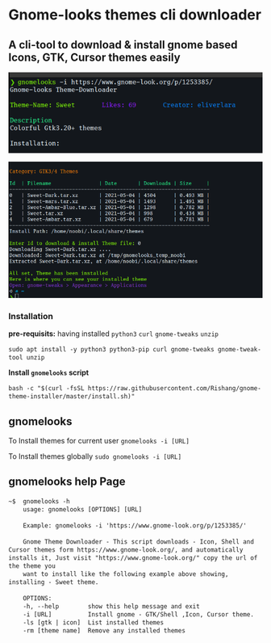 # Gnome-looks themes cli downloader

## A cli-tool to download & install gnome based Icons, GTK, Cursor themes easily

![image 1](https://raw.githubusercontent.com/Rishang/gnome-theme-installer/master/.github/images/1.png)

![image 2](https://raw.githubusercontent.com/Rishang/gnome-theme-installer/master/.github/images/2.png)

### Installation

**pre-requisits:** having installed `python3` `curl` `gnome-tweaks` `unzip`

    sudo apt install -y python3 python3-pip curl gnome-tweaks gnome-tweak-tool unzip

**Install `gnomelooks` script**

    bash -c "$(curl -fsSL https://raw.githubusercontent.com/Rishang/gnome-theme-installer/master/install.sh)"

## gnomelooks

To Install themes for current user `gnomelooks -i [URL]`

To Install themes globally `sudo gnomelooks -i [URL]`

## gnomelooks help Page

    ~$  gnomelooks -h
        usage: gnomelooks [OPTIONS] [URL]

        Example: gnomelooks -i 'https://www.gnome-look.org/p/1253385/'

        Gnome Theme Downloader - This script downloads - Icon, Shell and Cursor themes form https://www.gnome-look.org/, and automatically installs it, Just visit "https://www.gnome-look.org/" copy the url of the theme you
        want to install like the following example above showing, installing - Sweet theme.

        OPTIONS:
        -h, --help        show this help message and exit
        -i [URL]          Install gnome - GTK/Shell ,Icon, Cursor theme.
        -ls [gtk | icon]  List installed themes
        -rm [theme name]  Remove any installed themes
